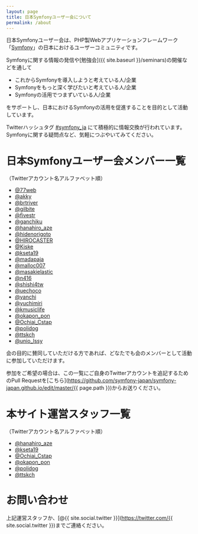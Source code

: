 ```yaml
---
layout: page
title: 日本Symfonyユーザー会について
permalink: /about
---
```


日本Symfonyユーザー会は、PHP製Webアプリケーションフレームワーク「[Symfony](https://symfony.com/)」の日本におけるユーザーコミュニティです。

Symfonyに関する情報の発信や[勉強会]({{ site.baseurl }}/seminars)の開催などを通して

* これからSymfonyを導入しようと考えている人/企業
* Symfonyをもっと深く学びたいと考えている人/企業
* Symfonyの活用でつまずいている人/企業

をサポートし、日本におけるSymfonyの活用を促進することを目的として活動しています。

Twitterハッシュタグ [#symfony_ja](https://twitter.com/search?f=tweets&vertical=default&q=%23symfony_ja&src=typd) にて積極的に情報交換が行われています。Symfonyに関する疑問点など、気軽につぶやいてみてください。

# 日本Symfonyユーザー会メンバー一覧

<span class="text-muted">（Twitterアカウント名アルファベット順）</span>

* [@77web](https://twitter.com/77web)
* [@akky](https://twitter.com/akky)
* [@brtriver](https://twitter.com/brtriver)
* [@gilbite](https://twitter.com/gilbite)
* [@fivestr](https://twitter.com/fivestr)
* [@ganchiku](https://twitter.com/ganchiku)
* [@hanahiro_aze](https://twitter.com/hanahiro_aze)
* [@hidenorigoto](https://twitter.com/hidenorigoto)
* [@HIROCASTER](https://twitter.com/HIROCASTER)
* [@Kiske](https://twitter.com/Kiske)
* [@kseta19](https://twitter.com/kseta19)
* [@madapaja](https://twitter.com/madapaja)
* [@malloc007](https://twitter.com/malloc007)
* [@masakielastic](https://twitter.com/masakielastic)
* [@n416](https://twitter.com/n416)
* [@shishi4tw](https://twitter.com/shishi4tw)
* [@uechoco](https://twitter.com/uechoco)
* [@yanchi](https://twitter.com/yanchi)
* [@yuchimiri](https://twitter.com/yuchimiri)
* [@kmusiclife](https://twitter.com/kmusiclife)
* [@okapon_pon](https://twitter.com/okapon_pon)
* [@Ochiai_Cstap](https://twitter.com/Ochiai_Cstap)
* [@polidog](https://twitter.com/polidog)
* [@ttskch](https://twitter.com/ttskch)
* [@unio_lssy](https://twitter.com/unio_lssy)

会の目的に賛同していただける方であれば、どなたでも会のメンバーとして活動に参加していただけます。

参加をご希望の場合は、この一覧にご自身のTwitterアカウントを追記するためのPull Requestを[こちら](https://github.com/symfony-japan/symfony-japan.github.io/edit/master/{{ page.path }})からお送りください。

# 本サイト運営スタッフ一覧

<span class="text-muted">（Twitterアカウント名アルファベット順）</span>

* [@hanahiro_aze](https://twitter.com/hanahiro_aze)
* [@kseta19](https://twitter.com/kseta19) 
* [@Ochiai_Cstap](https://twitter.com/Ochiai_Cstap)
* [@okapon_pon](https://twitter.com/okapon_pon)
* [@polidog](https://twitter.com/polidog)
* [@ttskch](https://twitter.com/ttskch)

# お問い合わせ

上記運営スタッフか、[@{{ site.social.twitter }}](https://twitter.com/{{ site.social.twitter }})までご連絡ください。
